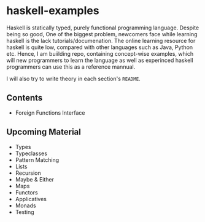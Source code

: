 # haskell-examples

Haskell is statically typed, purely functional programming language. Despite being so good, One of the biggest problem, newcomers face while learning haskell is the lack tutorials/documenation. The online learning resource for haskell is quite low, compared with other languages such as Java, Python etc. Hence, I am buiilding repo, containing concept-wise examples, which will new programmers to learn the language as well as experinced haskell programmers can use this as a reference mannual.

I will also try to write theory in each section's `README`.


## Contents
 - Foreign Functions Interface

## Upcoming Material
- Types
- Typeclasses
- Pattern Matching
- Lists
- Recursion
- Maybe & Either
- Maps
- Functors
- Applicatives
- Monads
- Testing
